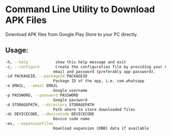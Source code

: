 # Command Line Utility to Download APK Files
Download APK files from Google Play Store to your PC directly.

## Usage:
```bash
-h, --help            show this help message and exit
-c, --configure       Create the configuration file by providing your Google
                     email and password (preferably app password).
-id PACKAGEID, --packageId PACKAGEID
                     Package ID of the app, i.e. com.whatsapp
-e EMAIL, --email EMAIL
                     Google username
-p PASSWORD, --password PASSWORD
                     Google password
-d STORAGEPATH, --directory STORAGEPATH
                     Path where to store downloaded files
-dc DEVICECODE, --deviceCode DEVICECODE
                     Device code name
-ex, --expansionfiles
                     Download expansion (OBB) data if available
```